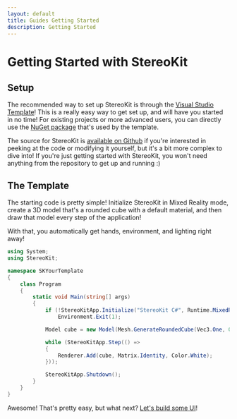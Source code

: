 ```yaml
---
layout: default
title: Guides Getting Started
description: Getting Started
---
```


# Getting Started with StereoKit

## Setup

The recommended way to set up StereoKit is through the [Visual Studio Template](https://github.com/maluoi/StereoKit/raw/master/Documentation/SKTemplates.vsix)!
This is a really easy way to get set up, and will have you started in no time! For existing projects or
more advanced users, you can directly use the [NuGet package](https://www.nuget.org/packages/StereoKit) that's used
by the template.

The source for StereoKit is [available on Github](https://github.com/maluoi/StereoKit) if you're interested in peeking
at the code or modifying it yourself, but it's a bit more complex to dive into! If you're just getting started
with StereoKit, you won't need anything from the repository to get up and running :)

## The Template

The starting code is pretty simple! Initialize StereoKit in Mixed Reality mode, create a 3D model that's a rounded
cube with a default material, and then draw that model every step of the application!

With that, you automatically get hands, environment, and lighting right away!

```csharp
using System;
using StereoKit;

namespace SKYourTemplate
{
    class Program
    {
        static void Main(string[] args)
        {
            if (!StereoKitApp.Initialize("StereoKit C#", Runtime.MixedReality, true))
                Environment.Exit(1);

            Model cube = new Model(Mesh.GenerateRoundedCube(Vec3.One, 0.1f), Material.Find("default/material"));

            while (StereoKitApp.Step(() =>
            {
                Renderer.Add(cube, Matrix.Identity, Color.White);
            }));

            StereoKitApp.Shutdown();
        }
    }
}
```

Awesome! That's pretty easy, but what next? [Let's build some UI]({{site.url}}/Pages/Guides/User-Interface.html)!

